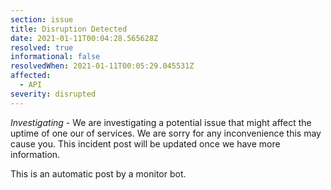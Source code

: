 ```yaml
---
section: issue
title: Disruption Detected
date: 2021-01-11T00:04:28.565628Z
resolved: true
informational: false
resolvedWhen: 2021-01-11T00:05:29.045531Z
affected:
  - API
severity: disrupted
---
```

*Investigating* - We are investigating a potential issue that might affect the uptime of one our of services. We are sorry for any inconvenience this may cause you. This incident post will be updated once we have more information.

This is an automatic post by a monitor bot.
        